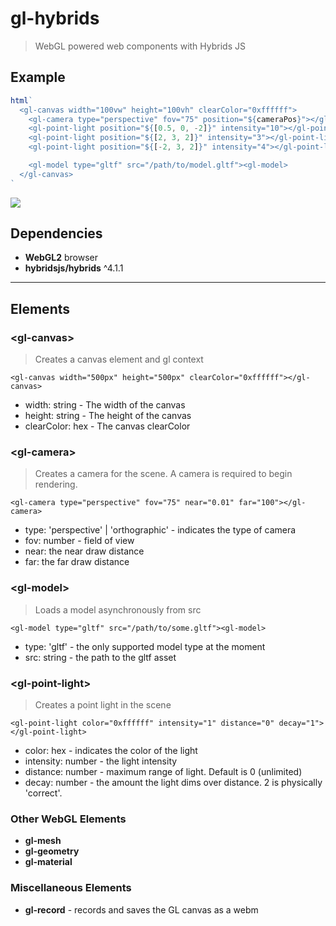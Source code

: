 # gl-hybrids
> WebGL powered web components with Hybrids JS

## Example

```js
html`
  <gl-canvas width="100vw" height="100vh" clearColor="0xffffff">
    <gl-camera type="perspective" fov="75" position="${cameraPos}"></gl-camera>
    <gl-point-light position="${[0.5, 0, -2]}" intensity="10"></gl-point-light>
    <gl-point-light position="${[2, 3, 2]}" intensity="3"></gl-point-light>
    <gl-point-light position="${[-2, 3, 2]}" intensity="4"></gl-point-light>

    <gl-model type="gltf" src="/path/to/model.gltf"><gl-model>
  </gl-canvas>
`
```
![](https://i.imgur.com/bzsTHtr.gif)

## Dependencies
- **WebGL2** browser
- **hybridsjs/hybrids** ^4.1.1

---

## Elements

### \<gl-canvas\>
> Creates a canvas element and gl context

`<gl-canvas width="500px" height="500px" clearColor="0xffffff"></gl-canvas>`

- width: string - The width of the canvas
- height: string - The height of the canvas
- clearColor: hex - The canvas clearColor

### \<gl-camera\>
> Creates a camera for the scene. A camera is required to begin rendering.

`<gl-camera type="perspective" fov="75" near="0.01" far="100"></gl-camera>`

- type: 'perspective' | 'orthographic' - indicates the type of camera
- fov: number - field of view
- near: the near draw distance
- far: the far draw distance

### \<gl-model\>
> Loads a model asynchronously from src

`<gl-model type="gltf" src="/path/to/some.gltf"><gl-model>`

- type: 'gltf' - the only supported model type at the moment
- src: string - the path to the gltf asset

### \<gl-point-light\>
> Creates a point light in the scene

`<gl-point-light color="0xffffff" intensity="1" distance="0" decay="1"></gl-point-light>`

- color: hex - indicates the color of the light
- intensity: number - the light intensity
- distance: number - maximum range of light. Default is 0 (unlimited)
- decay: number - the amount the light dims over distance. 2 is physically 'correct'.

### Other WebGL Elements
- **gl-mesh**
- **gl-geometry**
- **gl-material**

### Miscellaneous Elements
- **gl-record** - records and saves the GL canvas as a webm